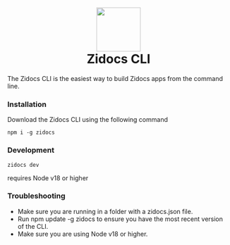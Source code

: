<h1 align="center">
  <img src="https://github.com/zidocs/zidocs/assets/78751043/f9521ee8-4b0d-4e49-ba50-9f67f79f4816" width="100">
  <br>
  Zidocs CLI
</h1>

The Zidocs CLI is the easiest way to build Zidocs apps from the command line. 

### Installation
Download the Zidocs CLI using the following command
```
npm i -g zidocs
```

### Development
```
zidocs dev
```
requires Node v18 or higher

### Troubleshooting
* Make sure you are running in a folder with a zidocs.json file.
* Run npm update -g zidocs to ensure you have the most recent version of the CLI.
* Make sure you are using Node v18 or higher.
